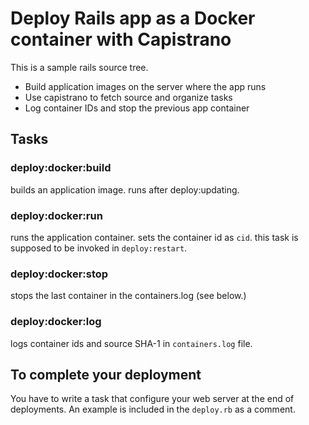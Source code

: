 Deploy Rails app as a Docker container with Capistrano
======================================================

This is a sample rails source tree.

- Build application images on the server where the app runs
- Use capistrano to fetch source and organize tasks
- Log container IDs and stop the previous app container

Tasks
-----

### deploy:docker:build

builds an application image. runs after deploy:updating.

### deploy:docker:run

runs the application container. sets the container id as `cid`. this task is supposed to be invoked in `deploy:restart`.

### deploy:docker:stop

stops the last container in the containers.log (see below.)

### deploy:docker:log

logs container ids and source SHA-1 in `containers.log` file.


To complete your deployment
---------------------------

You have to write a task that configure your web server at the end of deployments.
An example is included in the `deploy.rb` as a comment.
